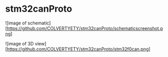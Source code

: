 # stm32canProto

![image of schematic][https://github.com/COLVERTYETY/stm32canProto/schematicscreenshot.png]

![image of 3D view][https://github.com/COLVERTYETY/stm32canProto/stm32f0can.png]
